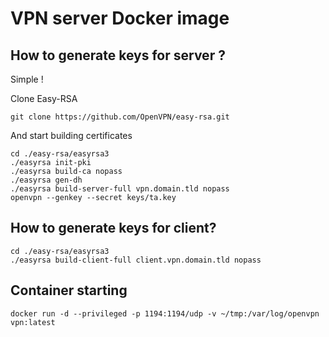# VPN server Docker image

## How to generate keys for server ?

Simple !

Clone Easy-RSA

```
git clone https://github.com/OpenVPN/easy-rsa.git
```

And start building certificates

```
cd ./easy-rsa/easyrsa3
./easyrsa init-pki
./easyrsa build-ca nopass
./easyrsa gen-dh
./easyrsa build-server-full vpn.domain.tld nopass
openvpn --genkey --secret keys/ta.key
```

## How to generate keys for client?

```
cd ./easy-rsa/easyrsa3
./easyrsa build-client-full client.vpn.domain.tld nopass
```

## Container starting

```
docker run -d --privileged -p 1194:1194/udp -v ~/tmp:/var/log/openvpn vpn:latest
```